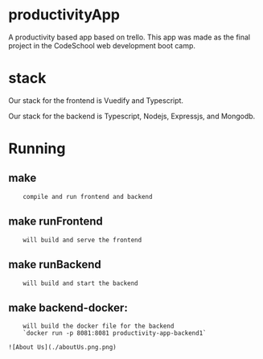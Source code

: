 # productivityApp
A productivity based app based on trello. This app was made as the final project in the CodeSchool web development boot camp. 

# stack

Our stack for the frontend is Vuedify and Typescript.

Our stack for the backend is Typescript, Nodejs, Expressjs, and Mongodb.

# Running
## make
        compile and run frontend and backend
## make runFrontend
        will build and serve the frontend
## make runBackend
        will build and start the backend
## make backend-docker:
        will build the docker file for the backend 
        `docker run -p 8081:8081 productivity-app-backend1`


<!-- # Stretch goals:
    Send Emails
    mobile app
    store notes
    add other people 
    social media integration
    long term goals  
    add nots to events
    add subscription events
    "I dont have anything to do" button
    different folders for notes -->


    ![About Us](./aboutUs.png.png)
